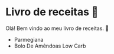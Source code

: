 # Livro de receitas :cake:

Olá!  Bem vindo ao meu livro de receitas. :wave:

- Parmegiana 
- Bolo De Amêndoas Low Carb
